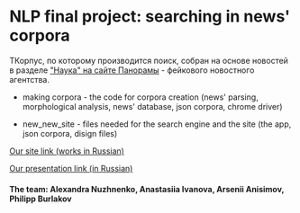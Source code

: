 # NLP final project: searching in news' corpora

TКорпус, по которому производится поиск, собран на основе новостей в разделе ["Наука" на сайте Панорамы](https://panorama.pub/science) - фейкового новостного агентства.

* making corpora - the code for corpora creation (news' parsing, morphological analysis, news' database, json corpora, chrome driver)

* new_new_site - files needed for the search engine and the site (the app, json corpora, disign files)

[Our site link (works in Russian)](http://philinguistic.pythonanywhere.com/)

[Our presentation link (in Russian)](https://docs.google.com/presentation/d/1dRbAPyo9SPdDU8avGEoVypENcK6W2qEeHJvO2KFzslQ/edit?usp=sharing)

#### The team: Alexandra Nuzhnenko, Anastasiia Ivanova, Arsenii Anisimov, Philipp Burlakov
